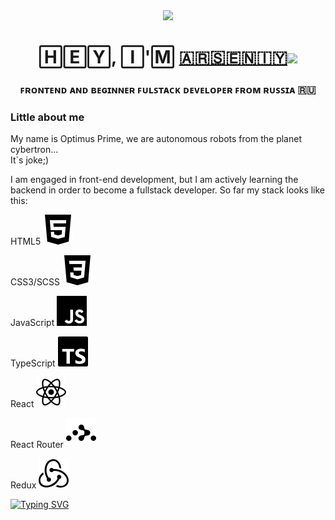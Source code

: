 <div id="header" align="center">
  <img src="https://media3.giphy.com/media/v1.Y2lkPTc5MGI3NjExb2VuOWl5eTNwaWV0anU5OTIxeTNmN2I4ZWltcWZreWRodGQ3cDZrMyZlcD12MV9pbnRlcm5hbF9naWZfYnlfaWQmY3Q9Zw/3oKIPnAiaMCws8nOsE/giphy.webp" width="100"/>
</div>

<h1 align="center"> 🄷🄴🅈, 🄸'🄼 <a href="https://vk.com/kachudayo" target="_blank">🇦​​🇷​​🇸​​🇪​​🇳​​🇮​​🇾​</a> 
<img src="https://github.com/blackcater/blackcater/raw/main/images/Hi.gif" height="32"/></h1>
<h3 align="center">​
ꜰʀᴏɴᴛᴇɴᴅ ᴀɴᴅ ʙᴇɢɪɴɴᴇʀ ꜰᴜʟꜱᴛᴀᴄᴋ ᴅᴇᴠᴇʟᴏᴘᴇʀ ꜰʀᴏᴍ ʀᴜꜱꜱɪᴀ​ 🇷🇺
</h3>
<div>
  <h3>Little about me</h3>
  <p>My name is Optimus Prime, we are autonomous robots from the planet cybertron...<br>It`s joke;)</p>
  <p>
    I am engaged in front-end development, but I am actively learning the backend in order to become a fullstack developer. So far my stack looks like this:
  </p>
  <p>HTML5 <img src='./mediaFiles/html5.svg'/></p>
  <p>CSS3/SCSS <img src='./mediaFiles/css3.svg'/></p>
  <p>JavaScript <img src='./mediaFiles/javascript.svg'/></p>
  <p>TypeScript <img src='./mediaFiles/typescript.svg'/></p>
  <p>React <img src='./mediaFiles/react.svg'/></p>
  <p>React Router <img src='./mediaFiles/reactrouter.svg'/></p>
  <p>Redux <img src='./mediaFiles/redux.svg'/></p>
</div>


<a align='center' href="https://git.io/typing-svg"><img src="https://readme-typing-svg.herokuapp.com?font=Roboto+slab&weight=500&size=25&pause=1000&color=226BF7&width=600&lines=It%60s+more+interesting+to+develop" alt="Typing SVG" /></a>

<!--
**KachuriruDayo/KachuriruDayo** is a ✨ _special_ ✨ repository because its `README.md` (this file) appears on your GitHub profile.

Here are some ideas to get you started:

- 🔭 I’m currently working on ...
- 🌱 I’m currently learning ...
- 👯 I’m looking to collaborate on ...
- 🤔 I’m looking for help with ...
- 💬 Ask me about ...
- 📫 How to reach me: ...
- 😄 Pronouns: ...
- ⚡ Fun fact: ...
-->
